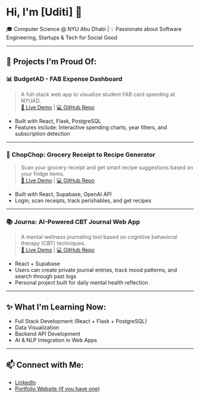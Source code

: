 # Hi, I'm [Uditi] 👋

🎓 Computer Science @ NYU Abu Dhabi | 💡 Passionate about Software Engineering, Startups & Tech for Social Good

---

## 🚀 Projects I'm Proud Of:

### 📊 BudgetAD - FAB Expense Dashboard
> A full-stack web app to visualize student FAB card spending at NYUAD.  
[🔗 Live Demo](https://your-deployed-app-link.com) | [💻 GitHub Repo](https://github.com/uditisharmaaa/BudgetAD)

- Built with React, Flask, PostgreSQL
- Features include: Interactive spending charts, year filters, and subscription detection

---

### 🛒 ChopChop: Grocery Receipt to Recipe Generator
> Scan your grocery receipt and get smart recipe suggestions based on your fridge items.  
[🔗 Live Demo](https://your-deployed-app-link.com) | [💻 GitHub Repo](https://github.com/uditisharmaaa/ChopChop)

- Built with React, Supabase, OpenAI API
- Login, scan receipts, track perishables, and get recipes

---

### 📚 Journa: AI-Powered CBT Journal Web App
> A mental wellness journaling tool based on cognitive behavioral therapy (CBT) techniques.  
[🔗 Live Demo](https://your-deployed-app-link.com) | [💻 GitHub Repo](https://github.com/uditisharmaaa/Journa)

- React + Supabase
- Users can create private journal entries, track mood patterns, and search through past logs
- Personal project built for daily mental health reflection

---

## ✨ What I'm Learning Now:
- Full Stack Development (React + Flask + PostgreSQL)
- Data Visualization
- Backend API Development
- AI & NLP Integration in Web Apps

---

## 📫 Connect with Me:
- [LinkedIn](https://www.linkedin.com/in/sharmauditi/)
- [Portfolio Website (if you have one)](https://yourwebsite.com)
